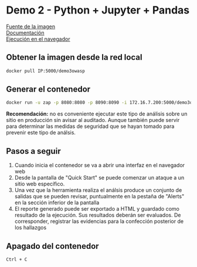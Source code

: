 # Demo 2 - Python + Jupyter + Pandas

[Fuente de la imagen](https://hub.docker.com/r/owasp/zap2docker-stable)  
[Documentación](https://github.com/zaproxy/zaproxy/wiki/Docker)  
[Ejecución en el navegador](https://github.com/zaproxy/zaproxy/wiki/WebSwing)

## Obtener la imagen desde la red local

~~~ bash
docker pull IP:5000/demo3owasp
~~~

## Generar el contenedor

~~~ bash
docker run -u zap -p 8080:8080 -p 8090:8090 -i 172.16.7.200:5000/demo3owasp zap-webswing.sh
~~~

**Recomendación:** no es conveniente ejecutar este tipo de análisis sobre un sitio en producción sin avisar al auditado. Aunque también puede servir para determinar las medidas de seguridad que se hayan tomado para prevenir este tipo de análsis.

## Pasos a seguir

1. Cuando inicia el contenedor se va a abrir una interfaz en el navegador web
2. Desde la pantalla de "Quick Start" se puede comenzar un ataque a un sitio web específico.
3. Una vez que la herramienta realiza el análsis produce un conjunto de salidas que se pueden revisar, puntualmente en la pestaña de "Alerts" en la sección inferior de la pantalla
4. El reporte generado puede ser exportado a HTML y guardado como resultado de la ejecución. Sus resultados deberán ser evaluados. De corresponder, registrar las evidencias para la confección posterior de los hallazgos

## Apagado del contenedor

~~~ bash
Ctrl + C
~~~
